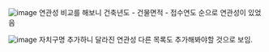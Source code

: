 ![image](https://github.com/user-attachments/assets/cd8de458-24eb-4eff-9b98-f13fe817b2b9)
연관성 비교를 해보니 건축년도 - 건물면적 - 접수연도 순으로 연관성이 있었음


![image](https://github.com/user-attachments/assets/011b7f72-c58e-45d4-8752-5dff603091c0)
자치구명 추가하니 달라진 연관성 다른 목록도 추가해봐야할 것으로 보임.
